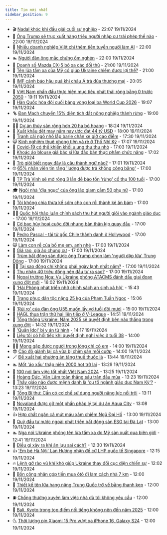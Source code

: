 ```yaml
---
title: Tim mới nhất
sidebar_position: 9
---
```


<!-- vnexpress-tin-moi-nhat:START -->
- 🎬 [Nadal khóc khi đấu giải cuối sự nghiệp](https://vnexpress.net/nadal-khoc-khi-dau-giai-cuoi-su-nghiep-4818037.html) - 22:07 19/11/2024
- 🐎 [Ông Trump sẽ trục xuất hàng triệu người nhập cư trái phép thế nào](https://vnexpress.net/ong-trump-se-truc-xuat-hang-trieu-nguoi-nhap-cu-trai-phep-the-nao-4817707.html) - 22:00 19/11/2024
- 🦍 [Nhiều doanh nghiệp Việt chi thêm tiền tuyển người làm AI](https://vnexpress.net/nhieu-doanh-nghiep-viet-chi-them-tien-tuyen-nguoi-lam-ai-4817330.html) - 22:00 19/11/2024
- 🏊 [Người đàn ông mắc chứng ốm nghén](https://vnexpress.net/nguoi-dan-ong-mac-chung-om-nghen-4817313.html) - 22:00 19/11/2024
- 🎊 [Doanh số Mazda CX-5 bỏ xa các đối thủ](https://vnexpress.net/doanh-so-mazda-cx-5-bo-xa-cac-doi-thu-4817912.html) - 21:00 19/11/2024
- 🎃 [Tên lửa tầm xa của Mỹ có giúp Ukraine chiếm được lợi thế?](https://vnexpress.net/ten-lua-tam-xa-cua-my-co-giup-ukraine-chiem-duoc-loi-the-4818033.html) - 21:00 19/11/2024
- 🧰 [IMF cảnh báo hậu quả khi châu Á trả đũa thương mại](https://vnexpress.net/imf-canh-bao-hau-qua-khi-chau-a-tra-dua-thuong-mai-4817859.html) - 20:05 19/11/2024
- 🔭 [Việt Nam phấn đấu thực hiện mục tiêu phát thải ròng bằng 0 trước 2050](https://vnexpress.net/viet-nam-phan-dau-thuc-hien-muc-tieu-phat-thai-rong-bang-0-truoc-2050-4818029.html) - 19:11 19/11/2024
- 🫶 [Hàn Quốc hòa đội cuối bảng vòng loại ba World Cup 2026](https://vnexpress.net/han-quoc-hoa-doi-cuoi-bang-vong-loai-ba-world-cup-2026-4818034.html) - 19:07 19/11/2024
- 🪜 [Đan Mạch chuyển 15% diện tích đất nông nghiệp thành rừng](https://vnexpress.net/dan-mach-chuyen-15-dien-tich-dat-nong-nghiep-thanh-rung-4817952.html) - 19:00 19/11/2024
- 👨‍🏫 [Dự án thủy sản rộng hơn 20 ha bỏ hoang](https://vnexpress.net/du-an-thuy-san-rong-hon-20-ha-bo-hoang-4817678.html) - 18:24 19/11/2024
- 🎊 [Xuất khẩu dệt may năm nay ước đạt 44 tỷ USD](https://vnexpress.net/xuat-khau-det-may-nam-nay-uoc-dat-44-ty-usd-4817974.html) - 18:00 19/11/2024
- 🎊 [Tranh cãi ngõ nhỏ lắp barie chặn xe giờ cao điểm](https://vnexpress.net/tranh-cai-ngo-nho-lap-barie-chan-xe-gio-cao-diem-4817955.html) - 17:30 19/11/2024
- 😺 [Kinh nghiệm thuê phòng tiện và rẻ ở Thổ Nhĩ Kỳ](https://vnexpress.net/kinh-nghiem-thue-phong-tien-va-re-o-tho-nhi-ky-4814895.html) - 17:07 19/11/2024
- 🐘 [Covid-19 có thể khiến khối u ung thư thu nhỏ](https://vnexpress.net/covid-19-co-the-khien-khoi-u-ung-thu-thu-nho-4817799.html) - 17:03 19/11/2024
- 🌁 [Khoác áo blouse giả bác sĩ lừa đảo bán thực phẩm chức năng](https://vnexpress.net/khoac-ao-blouse-gia-bac-si-lua-dao-ban-thuc-pham-chuc-nang-4817553.html) - 17:02 19/11/2024
- 🐲 [Trò giỏi biết ngay đây là câu thành ngữ nào?](https://vnexpress.net/tro-gioi-biet-ngay-day-la-cau-thanh-ngu-nao-4817308.html) - 17:01 19/11/2024
- 🤓 [65% nhân viên tin rằng &#39;lương được trả không công bằng&#39;](https://vnexpress.net/65-nhan-vien-tin-rang-luong-duoc-tra-khong-cong-bang-4818028.html) - 17:00 19/11/2024
- 💪 [TP Trà Vinh sẽ mở rộng 3 lần để bảo tồn &#39;rừng&#39; cổ thụ 100 tuổi](https://vnexpress.net/tp-tra-vinh-se-mo-rong-3-lan-de-bao-ton-rung-co-thu-100-tuoi-4817994.html) - 17:00 19/11/2024
- 🎓 [Ngôi nhà &#39;địa ngục&#39; của ông lão giam cầm 50 phụ nữ](https://vnexpress.net/ngoi-nha-dia-nguc-cua-ong-lao-giam-cam-50-phu-nu-4817982.html) - 17:00 19/11/2024
- 🫣 [Tôi không chia thừa kế sớm cho con rồi thành kẻ ăn bám](https://vnexpress.net/toi-khong-chia-thua-ke-som-cho-con-roi-thanh-ke-an-bam-4817958.html) - 17:00 19/11/2024
- 🧑‍💻 [Quốc hội thảo luận chính sách thu hút người giỏi vào ngành giáo dục](https://vnexpress.net/quoc-hoi-thao-luan-chinh-sach-thu-hut-nguoi-gioi-vao-nganh-giao-duc-4817878.html) - 17:00 19/11/2024
- 🐲 [Cờ bạc hủy hoại cuộc đời nhưng bản thân kịp quay đầu](https://vnexpress.net/co-bac-huy-hoai-cuoc-doi-nhung-ban-than-kip-quay-dau-4817694.html) - 17:00 19/11/2024
- 🌝 [Pedro Pascal - tài tử gốc Chile thành danh ở Hollywood](https://vnexpress.net/pedro-pascal-tai-tu-goc-chile-thanh-danh-o-hollywood-4817668.html) - 17:00 19/11/2024
- 😺 [Làm con rể của bố mẹ em, anh nhé](https://vnexpress.net/lam-con-re-cua-bo-me-em-anh-nhe-4817647.html) - 17:00 19/11/2024
- 🐎 [Giá rao, giá ảo chung cư](https://vnexpress.net/gia-rao-gia-ao-chung-cu-4817616.html) - 17:00 19/11/2024
- 🎡 [Trùm bất động sản được ông Trump chọn làm &#39;người dập lửa&#39; Trung Đông](https://vnexpress.net/trum-bat-dong-san-duoc-ong-trump-chon-lam-nguoi-dap-lua-trung-dong-4817603.html) - 17:00 19/11/2024
- 👨‍🏫 [Tại sao đông chí không phải ngày lạnh nhất năm?](https://vnexpress.net/tai-sao-dong-chi-khong-phai-ngay-lanh-nhat-nam-4817595.html) - 17:00 19/11/2024
- 🦆 [Thu nhập 40 triệu đồng nên đầu tư ra sao?](https://vnexpress.net/thu-nhap-40-trieu-dong-nen-dau-tu-ra-sao-4816958.html) - 17:00 19/11/2024
- 🚦 [Ngoại trưởng Nga: Vụ Ukraine phóng ATACMS đánh dấu giai đoạn xung đột mới](https://vnexpress.net/ngoai-truong-nga-vu-ukraine-phong-atacms-danh-dau-giai-doan-xung-dot-moi-4818026.html) - 16:02 19/11/2024
- 💫 [&#39;Hải Phòng phát triển nhờ chính sách an sinh xã hội&#39;](https://vnexpress.net/hai-phong-phat-trien-nho-chinh-sach-an-sinh-xa-hoi-4817699.html) - 15:43 19/11/2024
- 🎉 [Trang phục dân tộc nặng 25 kg của Phạm Tuấn Ngọc](https://vnexpress.net/trang-phuc-dan-toc-nang-25-kg-cua-pham-tuan-ngoc-4818010.html) - 15:06 19/11/2024
- 🌋 [&#39;Rủi ro&#39; của đàn ông U55 muốn lấy vợ tuổi đôi mươi](https://vnexpress.net/rui-ro-cua-dan-ong-u55-muon-lay-vo-tuoi-doi-muoi-4817957.html) - 15:00 19/11/2024
- 🤖 [HAGL thua trận thứ hai liên tiếp ở V-League](https://vnexpress.net/hagl-thua-tran-thu-hai-lien-tiep-o-v-league-4818020.html) - 14:51 19/11/2024
- 🦏 [Tổng thống Ukraine: Năm 2025 sẽ quyết định bên nào thắng trong xung đột](https://vnexpress.net/tong-thong-ukraine-nam-2025-se-quyet-dinh-ben-nao-thang-trong-xung-dot-4818016.html) - 14:32 19/11/2024
- 🦩 [&#39;Quân Idol&#39; bị y án tử hình](https://vnexpress.net/quan-idol-bi-y-an-tu-hinh-4817990.html) - 14:17 19/11/2024
- 👺 [Liệu tôi có hối tiếc khi quyết định nghỉ việc ở tuổi 38](https://vnexpress.net/lieu-toi-co-hoi-tiec-khi-quyet-dinh-nghi-viec-o-tuoi-38-4817836.html) - 14:00 19/11/2024
- 🧑‍🏫 [Mong gặp được người trong lòng chỉ có em](https://vnexpress.net/mong-gap-duoc-nguoi-trong-long-chi-co-em-4817646.html) - 14:00 19/11/2024
- 😎 [Cáo đỏ giành lại cá vừa bị chim săn mồi cướp](https://vnexpress.net/cao-do-gianh-lai-ca-vua-bi-chim-san-moi-cuop-4817623.html) - 14:00 19/11/2024
- 🪄 [Đề xuất hai phương án tăng thuế thuốc lá](https://vnexpress.net/de-xuat-hai-phuong-an-tang-thue-thuoc-la-4817988.html) - 13:44 19/11/2024
- 🏊 [Mốt &#39;áo xấu&#39; thập niên 2000 hot trở lại](https://vnexpress.net/mot-ao-xau-thap-nien-2000-hot-tro-lai-4817949.html) - 13:29 19/11/2024
- 💃 [100 nơi làm việc tốt nhất Việt Nam 2024](https://vnexpress.net/100-noi-lam-viec-tot-nhat-viet-nam-2024-4817978.html) - 13:25 19/11/2024
- 🦆 [Hoàng Đức, Văn Lâm toàn thắng sáu trận đầu mùa](https://vnexpress.net/hoang-duc-van-lam-toan-thang-sau-tran-dau-mua-4817969.html) - 13:23 19/11/2024
- 🎊 [Thầy giáo nào được mệnh danh là &#39;cụ tổ ngành giáo dục Nam Kỳ&#39;?](https://vnexpress.net/thay-giao-nao-duoc-menh-danh-la-cu-to-nganh-giao-duc-nam-ky-4817963.html) - 13:23 19/11/2024
- 👺 [Tổng Bí thư: Cần có cơ chế sử dụng người năng lực nổi trội](https://vnexpress.net/tong-bi-thu-can-co-co-che-su-dung-nguoi-nang-luc-noi-troi-4818006.html) - 13:11 19/11/2024
- 🎡 [Novaland được gỡ một phần pháp lý tại dự án Aqua City](https://vnexpress.net/novaland-duoc-go-mot-phan-phap-ly-tai-du-an-aqua-city-4817972.html) - 13:08 19/11/2024
- 👍 [Hợp chất ngăn cá mút máu xâm chiếm Ngũ Đại Hồ](https://vnexpress.net/hop-chat-ngan-ca-mut-mau-xam-chiem-ngu-dai-ho-4817596.html) - 13:00 19/11/2024
- 🐎 [Quỹ đầu tư nước ngoài phát triển bất động sản ESG tại Đà Lạt](https://vnexpress.net/quy-dau-tu-nuoc-ngoai-phat-trien-bat-dong-san-esg-tai-da-lat-4817780.html) - 13:00 19/11/2024
- 🏊 [Nga nói Ukraine phóng tên lửa tầm xa do Mỹ sản xuất qua biên giới](https://vnexpress.net/nga-noi-ukraine-phong-ten-lua-tam-xa-do-my-san-xuat-qua-bien-gioi-4817999.html) - 12:41 19/11/2024
- 🦩 [Điều gì xảy ra khi ăn lựu sai cách?](https://vnexpress.net/dieu-gi-xay-ra-khi-an-luu-sai-cach-4817747.html) - 12:30 19/11/2024
- 👍 [&#39;Em bé Hà Nội&#39; Lan Hương nhận đề cử LHP quốc tế Singapore](https://vnexpress.net/em-be-ha-noi-lan-huong-nhan-de-cu-lhp-quoc-te-singapore-4817981.html) - 12:15 19/11/2024
- 🔥 [Lệnh gỡ rào vũ khí khó giúp Ukraine thay đổi cục diện chiến sự](https://vnexpress.net/lenh-go-rao-vu-khi-kho-giup-ukraine-thay-doi-cuc-dien-chien-su-4817686.html) - 12:02 19/11/2024
- 💄 [Bốn công nhân góp tiền mua ôtô đi làm cách nhà 7 km](https://vnexpress.net/bon-cong-nhan-gop-tien-mua-oto-di-lam-cach-nha-7-km-4817938.html) - 12:00 19/11/2024
- 🤡 [Thiết kế tên lửa hạng nặng Trung Quốc trở về bằng thanh kẹp](https://vnexpress.net/thiet-ke-ten-lua-hang-nang-trung-quoc-tro-ve-bang-thanh-kep-4817892.html) - 12:00 19/11/2024
- ⛽️ [Chồng thường xuyên làm việc nhà dù tôi không yêu cầu](https://vnexpress.net/chong-thuong-xuyen-lam-viec-nha-du-toi-khong-yeu-cau-4817835.html) - 12:00 19/11/2024
- 🚀 [Bali, Kyoto trong top điểm nổi tiếng không nên đến năm 2025](https://vnexpress.net/bali-kyoto-trong-top-diem-noi-tieng-khong-nen-den-nam-2025-4817805.html) - 12:00 19/11/2024
- 🌜 [Thời lượng pin Xiaomi 15 Pro vượt xa iPhone 16, Galaxy S24](https://vnexpress.net/thoi-luong-pin-xiaomi-15-pro-vuot-xa-iphone-16-galaxy-s24-4817739.html) - 12:00 19/11/2024<!-- vnexpress-tin-moi-nhat:END -->
